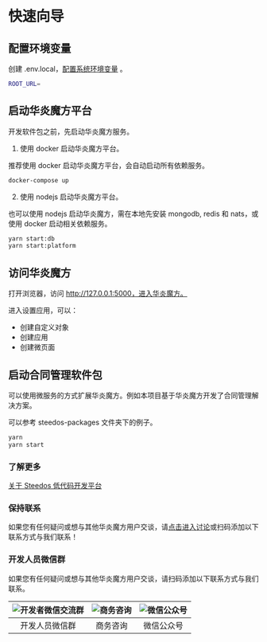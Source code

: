 

# 快速向导

## 配置环境变量

创建 .env.local，[配置系统环境变量](https://docs.steedos.cn/zh-CN/deploy/steedos-config/) 。 

```bash
ROOT_URL=
```

## 启动华炎魔方平台

开发软件包之前，先启动华炎魔方服务。

1. 使用 docker 启动华炎魔方平台。

推荐使用 docker 启动华炎魔方平台，会自动启动所有依赖服务。

```bash
docker-compose up
```

2. 使用 nodejs 启动华炎魔方平台。

也可以使用 nodejs 启动华炎魔方，需在本地先安装 mongodb, redis 和 nats，或使用 docker 启动相关依赖服务。

```bash
yarn start:db
yarn start:platform
```

## 访问华炎魔方

打开浏览器，访问 http://127.0.0.1:5000，进入华炎魔方。

进入设置应用，可以：
- 创建自定义对象
- 创建应用
- 创建微页面

## 启动合同管理软件包

可以使用微服务的方式扩展华炎魔方。例如本项目基于华炎魔方开发了合同管理解决方案。

可以参考 steedos-packages 文件夹下的例子。

```bash
yarn
yarn start
```

### 了解更多

[关于 Steedos 低代码开发平台](http://docs.steedos.com/)

### 保持联系

如果您有任何疑问或想与其他华炎魔方用户交谈，请[点击进入讨论](https://github.com/steedos/steedos-app-contract/discussions)或扫码添加以下联系方式与我们联系！

### 开发人员微信群


如果您有任何疑问或想与其他华炎魔方用户交谈，请扫码添加以下联系方式与我们联系。

| ![开发者微信交流群](https://steedos.github.io/assets/github/platform/cn/QR_wechat_developers.jpg) | ![商务咨询](https://steedos.github.io/assets/github/platform/cn/business_consulting.jpg)        | ![微信公众号](https://steedos.github.io/assets/github/platform/cn/public_number.jpg)|
| :-----: | :-----: | :-----: |
| 开发人员微信群  | 商务咨询  | 微信公众号 |
